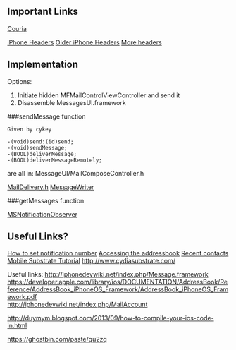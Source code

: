 ## Important Links

[Couria](https://github.com/Qusic/WhatsAppForCouria)

[iPhone Headers](https://github.com/hbang/headers) [Older iPhone Headers](https://github.com/rpetrich/iphoneheaders)
[More headers](https://github.com/nst/iOS-Runtime-Headers/tree/master/PrivateFrameworks/Message.framework)

## Implementation

Options: 

1. Initiate hidden MFMailControlViewController and send it
2. Disassemble MessagesUI.framework

###sendMessage function

    Given by cykey
    
    -(void)send:(id)send;
    -(void)sendMessage;
    -(BOOL)deliverMessage;
    -(BOOL)deliverMessageRemotely;

are all in: MessageUI/MailComposeController.h

[MailDelivery.h](https://github.com/nst/iOS-Runtime-Headers/blob/master/PrivateFrameworks/Message.framework/MFMailDelivery.h)
[MessageWriter](https://github.com/nst/iOS-Runtime-Headers/blob/d576a9cc197412e81aa87624b755e59b4f00e3cd/PrivateFrameworks/Message.framework/MessageWriter.h)

###getMessages function

[MSNotificationObserver](https://github.com/nst/iOS-Runtime-Headers/blob/master/PrivateFrameworks/MailServices.framework/MSNotificationObserver.h)

## Useful Links?
[How to set notification number](http://stackoverflow.com/questions/8682051/ios-application-how-to-clear-notifications)
[Accessing the addressbook](http://zcentric.com/2008/09/19/access-the-address-book/)
[Recent contacts](http://forums.macrumors.com/showthread.php?t=835559)
[Mobile Substrate Tutorial](http://xsellize.com/topic/197822-ms-mobile-substrate-advanced-tutorial/)
http://www.cydiasubstrate.com/


Useful links: 
http://iphonedevwiki.net/index.php/Message.framework  
https://developer.apple.com/library/ios/DOCUMENTATION/AddressBook/Reference/AddressBook_iPhoneOS_Framework/AddressBook_iPhoneOS_Framework.pdf  
http://iphonedevwiki.net/index.php/MailAccount  


http://duymym.blogspot.com/2013/09/how-to-compile-your-ios-code-in.html

https://ghostbin.com/paste/qu2zq

